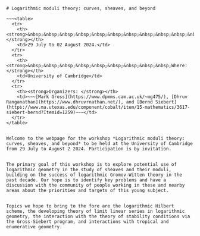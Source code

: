 ~~~<center>~~~

# Logarithmic moduli theory: curves, sheaves, and beyond

~~~<table>
  <tr>
    <th><strong>&nbsp;&nbsp;&nbsp;&nbsp;&nbsp;&nbsp;&nbsp;&nbsp;&nbsp;&nbsp;&nbsp;When:</strong></th>
    <td>29 July to 02 August 2024.</td> 
  </tr>
  <tr>
    <th><strong>&nbsp;&nbsp;&nbsp;&nbsp;&nbsp;&nbsp;&nbsp;&nbsp;&nbsp;Where:</strong></th>
    <td>University of Cambridge</td> 
  </tr>
  <tr>
    <th><strong>Organizers: </strong></th> 
    <td>~~~[Mark Gross](https://www.dpmms.cam.ac.uk/~mg475/), [Dhruv Ranganathan](https://www.dhruvrnathan.net/), and [Bernd Siebert](https://www.ma.utexas.edu/component/cobalt/item/15-mathematics/3617-siebert-bernd?Itemid=1259)~~~</td>
  </tr>
</table>
~~~

~~~</center>~~~

Welcome to the webpage for the workshop *Logarithmic moduli theory: curves, sheaves, and beyond* to be held at the University of Cambridge from 29 July to August 2 2024. Participation is by invitation. 


The primary goal of this workshop is to explore potential use of logarithmic geometry in the study of sheaves and their moduli, building on the success of logarithmic Gromov-Witten theory in the past decade. Our hope is to identify key problems and have a discussion with the community of people working in these and nearby areas about the priorities and targets of this young subject. 


Topics we hope to bring to the fore are the logarithmic Hilbert scheme, the developing theory of limit linear series in logarithmic geometry, the interaction with the theory of stability conditions via the Gross-Siebert program, and interactions with tropical and enumerative geometry. 
